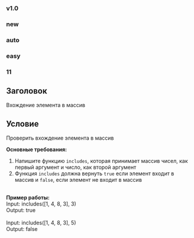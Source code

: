 ### v1.0 ###
### new ###
### auto ###
### easy ###
### 11 ###

## Заголовок ##
Вхождение элемента в массив

## Условие ##
Проверить вхождение элемента в массив

<b>Основные требования:</b>
<ol>
  <li>Напишите функцию <code>includes</code>, которая принимает массив чисел, как первый аргумент и число, как второй аргумент</li>
  <li>Функция <code>includes</code> должна вернуть <code>true</code> если элемент входит в массив и <code>false</code>, если элемент не входит в массив</li>
</ol>
<br>
<b>Пример работы:</b>
<br>
Input: includes([1, 4, 8, 3], 3)
<br>
Output: true
<br>
<br>
Input: includes([1, 4, 8, 3], 5)
<br>
Output: false